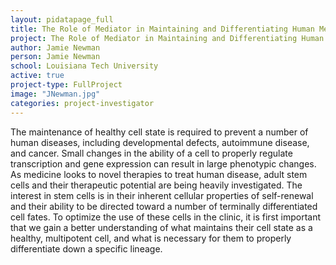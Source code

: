 ```yaml
---
layout: pidatapage_full
title: The Role of Mediator in Maintaining and Differentiating Human Mesenchymal Stem Ce
project: The Role of Mediator in Maintaining and Differentiating Human Mesenchymal Stem Ce
author: Jamie Newman
person: Jamie Newman
school: Louisiana Tech University
active: true
project-type: FullProject
image: "JNewman.jpg"
categories: project-investigator
---
```


<p>The maintenance of healthy cell state is required to prevent a number of human diseases, including developmental defects, autoimmune disease, and cancer. Small changes in the ability of a cell to properly regulate transcription and gene expression can result in large phenotypic changes. As medicine looks to novel therapies to treat human disease, adult stem cells and their therapeutic potential are being heavily investigated. The interest in stem cells is in their inherent cellular properties of self-renewal and their ability to be directed toward a number of terminally differentiated cell fates. To optimize the use of these cells in the clinic, it is first important that we gain a better understanding of what maintains their cell state as a healthy, multipotent cell, and what is necessary for them to properly differentiate down a specific lineage.</p>
